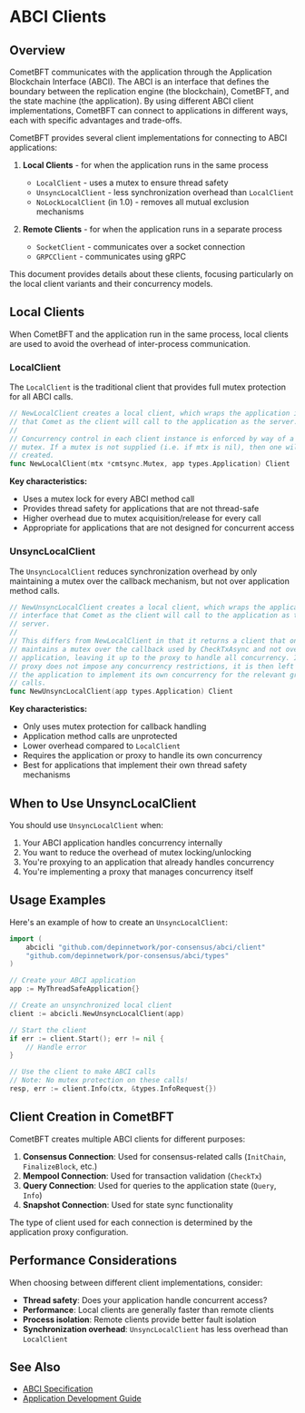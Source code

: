 # ABCI Clients

## Overview

CometBFT communicates with the application through the Application Blockchain Interface (ABCI). The ABCI is an interface that defines the boundary between the replication engine (the blockchain), CometBFT, and the state machine (the application). By using different ABCI client implementations, CometBFT can connect to applications in different ways, each with specific advantages and trade-offs.

CometBFT provides several client implementations for connecting to ABCI applications:

1. **Local Clients** - for when the application runs in the same process
   - `LocalClient` - uses a mutex to ensure thread safety
   - `UnsyncLocalClient` - less synchronization overhead than `LocalClient`
   - `NoLockLocalClient` (in 1.0) - removes all mutual exclusion mechanisms

2. **Remote Clients** - for when the application runs in a separate process
   - `SocketClient` - communicates over a socket connection
   - `GRPCClient` - communicates using gRPC

This document provides details about these clients, focusing particularly on the local client variants and their concurrency models.

## Local Clients

When CometBFT and the application run in the same process, local clients are used to avoid the overhead of inter-process communication.

### LocalClient

The `LocalClient` is the traditional client that provides full mutex protection for all ABCI calls.

```go
// NewLocalClient creates a local client, which wraps the application interface
// that Comet as the client will call to the application as the server.
//
// Concurrency control in each client instance is enforced by way of a single
// mutex. If a mutex is not supplied (i.e. if mtx is nil), then one will be
// created.
func NewLocalClient(mtx *cmtsync.Mutex, app types.Application) Client
```

**Key characteristics:**
- Uses a mutex lock for every ABCI method call
- Provides thread safety for applications that are not thread-safe
- Higher overhead due to mutex acquisition/release for every call
- Appropriate for applications that are not designed for concurrent access

### UnsyncLocalClient

The `UnsyncLocalClient` reduces synchronization overhead by only maintaining a mutex over the callback mechanism, but not over application method calls.

```go
// NewUnsyncLocalClient creates a local client, which wraps the application
// interface that Comet as the client will call to the application as the
// server.
//
// This differs from NewLocalClient in that it returns a client that only
// maintains a mutex over the callback used by CheckTxAsync and not over the
// application, leaving it up to the proxy to handle all concurrency. If the
// proxy does not impose any concurrency restrictions, it is then left up to
// the application to implement its own concurrency for the relevant group of
// calls.
func NewUnsyncLocalClient(app types.Application) Client
```

**Key characteristics:**
- Only uses mutex protection for callback handling
- Application method calls are unprotected
- Lower overhead compared to `LocalClient`
- Requires the application or proxy to handle its own concurrency
- Best for applications that implement their own thread safety mechanisms

## When to Use UnsyncLocalClient

You should use `UnsyncLocalClient` when:

1. Your ABCI application handles concurrency internally
2. You want to reduce the overhead of mutex locking/unlocking
3. You're proxying to an application that already handles concurrency
4. You're implementing a proxy that manages concurrency itself

## Usage Examples

Here's an example of how to create an `UnsyncLocalClient`:

```go
import (
    abcicli "github.com/depinnetwork/por-consensus/abci/client"
    "github.com/depinnetwork/por-consensus/abci/types"
)

// Create your ABCI application
app := MyThreadSafeApplication{}

// Create an unsynchronized local client
client := abcicli.NewUnsyncLocalClient(app)

// Start the client
if err := client.Start(); err != nil {
    // Handle error
}

// Use the client to make ABCI calls
// Note: No mutex protection on these calls!
resp, err := client.Info(ctx, &types.InfoRequest{})
```

## Client Creation in CometBFT

CometBFT creates multiple ABCI clients for different purposes:

1. **Consensus Connection**: Used for consensus-related calls (`InitChain`, `FinalizeBlock`, etc.)
2. **Mempool Connection**: Used for transaction validation (`CheckTx`)
3. **Query Connection**: Used for queries to the application state (`Query`, `Info`)
4. **Snapshot Connection**: Used for state sync functionality

The type of client used for each connection is determined by the application proxy configuration.

## Performance Considerations

When choosing between different client implementations, consider:

- **Thread safety**: Does your application handle concurrent access?
- **Performance**: Local clients are generally faster than remote clients
- **Process isolation**: Remote clients provide better fault isolation
- **Synchronization overhead**: `UnsyncLocalClient` has less overhead than `LocalClient`

## See Also

- [ABCI Specification](../../spec/abci/README.md)
- [Application Development Guide](../../guides/app-dev/app-architecture.md)
